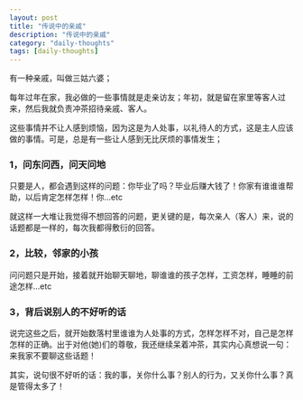 ```yaml
--- 
layout: post  
title: "传说中的亲戚"  
description: "传说中的亲戚"  
category: "daily-thoughts"
tags: [daily-thoughts]  
---  
```

有一种亲戚，叫做三姑六婆；

每年过年在家，我必做的一些事情就是走亲访友；年初，就是留在家里等客人过来，然后我就负责冲茶招待亲戚、客人。

这些事情并不让人感到烦恼，因为这是为人处事，以礼待人的方式，这是主人应该做的事情。可是，总是有一些让人感到无比厌烦的事情发生；

### 1，问东问西，问天问地

只要是人，都会遇到这样的问题：你毕业了吗？毕业后赚大钱了！你家有谁谁谁帮助，以后肯定怎样怎样！你...etc

就这样一大堆让我觉得不想回答的问题，更关键的是，每次亲人（客人）来，说的话题都是一样的，每次我都得敷衍的回答。

### 2，比较，邻家的小孩

问问题只是开始，接着就开始聊天聊地，聊谁谁的孩子怎样，工资怎样，睡睡的前途怎样...etc

### 3，背后说别人的不好听的话

说完这些之后，就开始数落村里谁谁为人处事的方式，怎样怎样不对，自己是怎样怎样的正确。出于对他(她)们的尊敬，我还继续呆着冲茶，其实内心真想说一句：来我家不要聊这些话题！

其实，说句很不好听的话：我的事，关你什么事？别人的行为，又关你什么事？真是管得太多了！

 